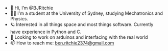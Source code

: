 - 👋 Hi, I’m @BJRitchie
- 👨‍💻 I'm a student at the University of Sydney, studying Mechatronics and Physics. 
- 🪐 Interested in all things space and most things software. Currently have experience in Python and C. 
- 🤖 Looking to work on arduinos and interfacing with the real world
- 📫 How to reach me: ben.ritchie2374@gmail.com

<!---
BJRitchie/BJRitchie is a ✨ special ✨ repository because its `README.md` (this file) appears on your GitHub profile.
You can click the Preview link to take a look at your changes.
--->
